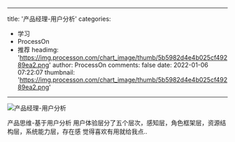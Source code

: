 
---
title: '产品经理-用户分析'
categories: 
 - 学习
 - ProcessOn
 - 推荐
headimg: 'https://img.processon.com/chart_image/thumb/5b5982d4e4b025cf49289ea2.png'
author: ProcessOn
comments: false
date: 2022-01-06 07:22:07
thumbnail: 'https://img.processon.com/chart_image/thumb/5b5982d4e4b025cf49289ea2.png'
---

<div>   
<img class="thumb" alt="产品经理-用户分析" src="https://img.processon.com/chart_image/thumb/5b5982d4e4b025cf49289ea2.png" referrerpolicy="no-referrer">
<p>产品思维-基于用户分析
用户体验层分了五个层次，感知层，角色框架层，资源结构层，系统能力层，存在感
觉得喜欢有用就给我点..</p>  
</div>
            